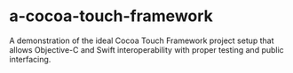 # a-cocoa-touch-framework
A demonstration of the ideal Cocoa Touch Framework project setup that allows Objective-C and Swift interoperability with proper testing and public interfacing.
